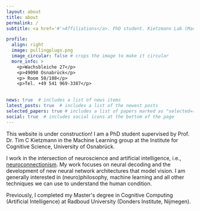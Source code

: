 ```yaml
---
layout: about
title: about
permalink: /
subtitle: <a href='#'>Affiliations</a>. PhD student. Kietzmann Lab (Machine Learning group). 

profile:
  align: right
  image: pullingplugs.png
  image_circular: false # crops the image to make it circular
  more_info: >
    <p>Wachsbleiche 27</p>
    <p>49090 Osnabrück</p>
    <p> Room 50/108</p>
    <p>Tel. +49 541 969-3387</p>
    

news: true  # includes a list of news items
latest_posts: true  # includes a list of the newest posts
selected_papers: true # includes a list of papers marked as "selected={true}"
social: true  # includes social icons at the bottom of the page
---
```


This website is under construction! 
I am a PhD student supervised by Prof. Dr. Tim C Kietzmann in the Machine Learning group at the Institute for Cognitive Science, University of Osnabrück. 

I work in the intersection of neuroscience and artificial intelligence, i.e., [neuroconnectionism](https://www.nature.com/articles/s41583-023-00705-w). My work focuses on neural decoding and the development of new neural network architectures that model vision. I am generally interested in (neuro)philosophy, machine learning and all other techniques we can use to understand the human condition. 

  Previously, I completed my Master's degree in Cognitive Computing (Artificial Intelligence) at Radboud University (Donders Institute, Nijmegen). 
